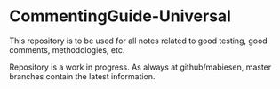 # CommentingGuide-Universal

This repository is to be used for all notes related to good testing, good comments, methodologies, etc.

Repository is a work in progress.  As always at github/mabiesen, master branches contain the latest information.
